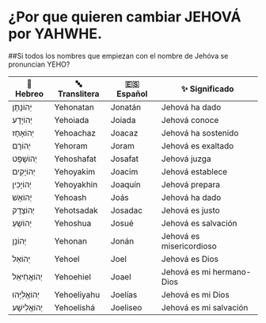 # ¿Por que quieren cambiar JEHOVÁ por YAHWHE.  
   ##Si todos los nombres que empiezan con el nombre de Jehóva se pronuncian YEHO?


| 🕎 Hebreo  | 🔤 Translitera | 🇪🇸 Español | ✨ Significado           |
|-------------------|-------------------|---------------------|-------------------------|
| יְהוֹנָתָן          | Yehonatan         | Jonatán             | Jehová ha dado          |
| יְהוֹיָדָע          | Yehoiada          | Joiada              | Jehová conoce           |
| יְהוֹאָחָז          | Yehoachaz         | Joacaz              | Jehová ha sostenido     |
| יְהוֹרָם            | Yehoram           | Joram               | Jehová es exaltado      |
| יְהוֹשָׁפָט          | Yehoshafat        | Josafat             | Jehová juzga            |
| יְהוֹיָקִים          | Yehoyakim         | Joacim              | Jehová establece        |
| יְהוֹיָכִין          | Yehoyakhin        | Joaquín             | Jehová prepara          |
| יְהוֹאָשׁ            | Yehoash           | Joás                | Jehová ha dado          |
| יְהוֹצָדָק          | Yehotsadak        | Josadac             | Jehová es justo         |
| יְהוֹשֻׁעַ           | Yehoshua          | Josué               | Jehová es salvación     |
| יְהוֹנָן            | Yehonan           | Jonán               | Jehová es misericordioso|
| יְהוֹאֵל            | Yehoel            | Joel                | Jehová es Dios          |
| יְהוֹאֱחִיאֵל        | Yehoehiel         | Joael               | Jehová es mi hermano-Dios|
| יְהוֹאֱלִיָּהוּ       | Yehoeliyahu       | Joelías             | Jehová es mi Dios       |
| יְהוֹאֱלִישָׁע        | Yehoelishá        | Joeliseo            | Jehová es mi salvación  |
